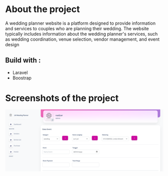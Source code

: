 # About the project

A wedding planner website is a platform designed to provide information and services to couples who are planning their wedding. The website typically includes information about the wedding planner's services, such as wedding coordination, venue selection, vendor management, and event design

## Build with :

- Laravel
- Boostrap

# Screenshots of the project
![Web Preview](./ssevent.png)
